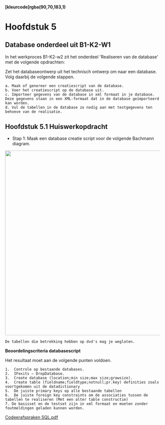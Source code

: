 #### [kleurcode]rgba(90,70,183,1)

# Hoofdstuk 5 

## Database onderdeel uit B1-K2-W1

In het werkproces B1-K2-w2 zit het onderdeel 'Realiseren van de database' met de volgende opdrachten:<br> 

Zet het databaseontwerp uit het technisch ontwerp om naar een database. Volg daarbij de volgende stappen. 

    a. Maak of genereer een creatiescript van de database. 
    b. Voer het creatiescript op de database uit. 
    c. Importeer gegevens van de database in xml formaat in je database. Deze gegevens staan in een XML-formaat dat in de database geïmporteerd kan worden. 
    d. Vul de tabellen in de database zo nodig aan met testgegevens ten behoeve van de realisatie. 

## Hoofdstuk 5.1 Huiswerkopdracht

* Stap 1:
Maak een database creatie script voor de volgende Bachmann diagram.

<img width="600" src="https://elo.kw1c.nl/CMS/Studie/811%20ICT-Academie/811%20VakkenInhoud/%5BB.26%20SQL%5D%20SQL%20%20Databases/25187%20%C2%A0%20Applicatie-%20en%20mediaontwikkelaar/Periode%2009/Productie/04.%20Aanvullend/boekwinkeldb.png">

    De tabellen die betrekking hebben op dvd's mag je weglaten.

__Beoordelingscriteria databasescript__

Het resultaat moet aan de volgende punten voldoen.

    1.	Controle op bestaande databases.	
    2.	IFexits – DropDatabase.	
    3.	Create database (location;min size;max size;growsize).	
    4.	Create table (fieldname;fieldtype;notnull;pr.key) definities zoals voortgekomen uit de datadictionary
    5.	De juiste primary keys op alle bestaande tabellen
    6.	De juiste foreign key constraints om de associaties tussen de tabellen te realiseren (Met een alter table constructie)
    7. De basisset en de testset zijn in xml formaat en moeten zonder foutmeldingen geladen kunnen worden.

<a href="https://elo.kw1c.nl/CMS/Studie/811%20ICT-Academie/811%20VakkenInhoud/%5BB.26%20SQL%5D%20SQL%20%20Databases/25187%20%C2%A0%20Applicatie-%20en%20mediaontwikkelaar/Periode%2003/Productie/04.%20Aanvullend/Codeerafspraken%20SQL.pdf
" target="_blank">Codeerafspraken SQL.pdf</a>


